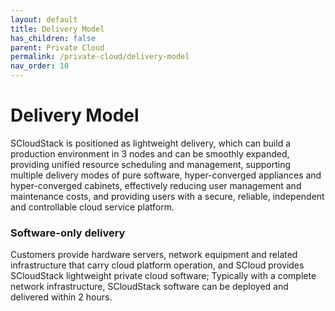 ```yaml
---
layout: default
title: Delivery Model
has_children: false
parent: Private Cloud
permalink: /private-cloud/delivery-model
nav_order: 10
---
```


# Delivery Model

SCloudStack is positioned as lightweight delivery, which can build a production environment in 3 nodes and can be smoothly expanded, providing unified resource scheduling and management, supporting multiple delivery modes of pure software, hyper-converged appliances and hyper-converged cabinets, effectively reducing user management and maintenance costs, and providing users with a secure, reliable, independent and controllable cloud service platform.

### Software-only delivery
Customers provide hardware servers, network equipment and related infrastructure that carry cloud platform operation, and SCloud provides SCloudStack lightweight private cloud software; Typically with a complete network infrastructure, SCloudStack software can be deployed and delivered within 2 hours.